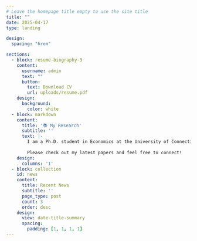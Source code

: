 ```yaml
---
# Leave the homepage title empty to use the site title
title: ""
date: 2025-04-17
type: landing

design:
  spacing: "6rem"

sections:
  - block: resume-biography-3
    content:
      username: admin
      text: ""
      button:
        text: Download CV
        url: uploads/resume.pdf
    design:
      background:
        color: white
  - block: markdown
    content:
      title: '📚 My Research'
      subtitle: ''
      text: |-
        I am a Ph.D. student in Economics at the University of Connecticut. My research focuses on financial econometrics, time series forecasting, and bootstrap methods. I develop robust inference tools for high-dimensional predictive models with applications in bond markets and factor-augmented regressions.
        
        Please check out my latest papers and feel free to connect!
    design:
      columns: '1'
  - block: collection
    id: news
    content:
      title: Recent News
      subtitle: ''
      page_type: post
      count: 3
      order: desc
    design:
      view: date-title-summary
      spacing:
        padding: [1, 1, 1, 1]
---
```



